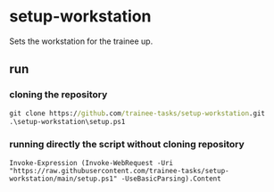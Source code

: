 # setup-workstation
Sets the workstation for the trainee up.

## run
### cloning the repository
```cmd
git clone https://github.com/trainee-tasks/setup-workstation.git
.\setup-workstation\setup.ps1
```

### running directly the script without cloning repository
```
Invoke-Expression (Invoke-WebRequest -Uri "https://raw.githubusercontent.com/trainee-tasks/setup-workstation/main/setup.ps1" -UseBasicParsing).Content
```